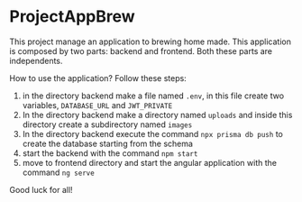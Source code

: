 # ProjectAppBrew

This project manage an application to brewing home made. This application is composed by two parts: backend and frontend. Both these parts are independents.

How to use the application? Follow these steps:
1) in the directory backend make a file named ```.env```, in this file create two variables, ```DATABASE_URL``` and ```JWT_PRIVATE```
2) In the directory backend make a directory named ```uploads``` and inside this directory create a subdirectory named ```images```
3) In the directory backend execute the command ```npx prisma db push``` to create the database starting from the schema
4) start the backend with the command ```npm start```
5) move to frontend directory and start the angular application with the command ```ng serve```

Good luck for all!